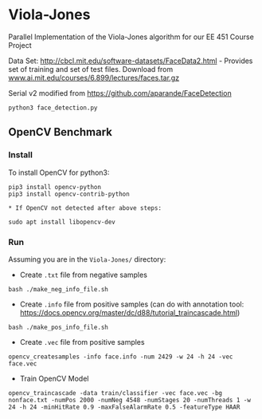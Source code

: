# Viola-Jones
Parallel Implementation of the Viola-Jones algorithm for our EE 451 Course Project

Data Set: http://cbcl.mit.edu/software-datasets/FaceData2.html - Provides set of training and set of test files. Download from www.ai.mit.edu/courses/6.899/lectures/faces.tar.gz

Serial v2 modified from https://github.com/aparande/FaceDetection
```
python3 face_detection.py
```

## OpenCV Benchmark
### Install
To install OpenCV for python3:
```
pip3 install opencv-python
pip3 install opencv-contrib-python
```
    * If OpenCV not detected after above steps:
```
sudo apt install libopencv-dev
```

### Run
Assuming you are in the `Viola-Jones/` directory:
* Create `.txt` file from negative samples
```
bash ./make_neg_info_file.sh
```
* Create `.info` file from positive samples (can do with annotation tool: https://docs.opencv.org/master/dc/d88/tutorial_traincascade.html)
```
bash ./make_pos_info_file.sh
```
* Create `.vec` file from positive samples
```
opencv_createsamples -info face.info -num 2429 -w 24 -h 24 -vec face.vec
```
* Train OpenCV Model
```
opencv_traincascade -data train/classifier -vec face.vec -bg nonface.txt -numPos 2000 -numNeg 4548 -numStages 20 -numThreads 1 -w 24 -h 24 -minHitRate 0.9 -maxFalseAlarmRate 0.5 -featureType HAAR
```